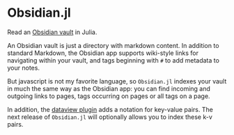# Obsidian.jl

Read an [Obsidian vault](https://obsidian.md) in  Julia.

An Obsidian vault is just a directory with markdown content. In addition to standard Markdown, the Obsidian app supports wiki-style links for navigating within your vault, and tags beginning with `#` to add metadata to your notes.

But javascript is not my favorite language, so `Obsidian.jl` indexes your vault in much the same way as the Obsidian app:  you can find incoming and outgoing links to pages,  tags occurring on pages or all tags on a page.

In addition, the [dataview plugin](https://github.com/blacksmithgu/obsidian-dataview) adds a notation for key-value pairs.  The next release of `Obsidian.jl` will  optionally allows you to index these k-v pairs.

